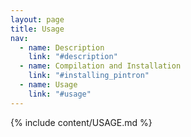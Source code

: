 ```yaml
---
layout: page
title: Usage
nav:
  - name: Description
    link: "#description"
  - name: Compilation and Installation
    link: "#installing_pintron"
  - name: Usage
    link: "#usage"
---
```


{% include content/USAGE.md %}

